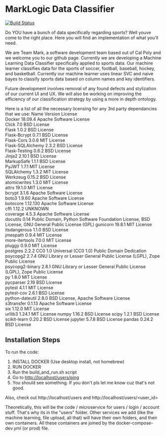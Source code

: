 # MarkLogic Data Classifier
[![Build Status](https://travis-ci.org/geraldomacias/MarkLogic.svg?branch=master)](https://travis-ci.org/geraldomacias/MarkLogic)

Do YOU have a bunch of data specifically regarding sports? Well youve come to the right place. Here you will find an implementation of what you'll need.

We are Team Mark, a software development team based out of Cal Poly and we welcome you to our github page. Currently we are developing a Machine Learning Data Classifier specifically applied to sports data. Our machine learner classifies data for the sports of soccer, football, baseball, hockey, and basketball. Currently our machine learner uses linear SVC and naive bayes to classify sports data based on column names and key identifiers. 

Future development involves removal of any found defects and stylization of our current UI and UX. We will also be working on improving the efficiency of our classification strategy by using a more in depth ontology. 

Here is a list of all the necessary licensing for any 3rd party dependancies that we use:
Name              Version  License     
 Docker            18.09.4   Apache Software License                                                             
 Click             7.0       BSD License                                                                                      
 Flask             1.0.2     BSD License                                                                                      
 Flask-Bcrypt      0.7.1     BSD License                                                                                      
 Flask-Cors        3.0.6     MIT License                                                                                      
 Flask-SQLAlchemy  2.3.2     BSD License                                                                                      
 Flask-Testing     0.6.2     BSD License                                                                                      
 Jinja2            2.10.1    BSD License                                                                                      
 MarkupSafe        1.1.1     BSD License                                                                                      
 PyJWT             1.7.1     MIT License                                                                                      
 SQLAlchemy        1.3.2     MIT License                                                                                      
 Werkzeug          0.15.2    BSD License                                                                                      
 atomicwrites      1.3.0     MIT License                                                                                      
 attrs             19.1.0    MIT License                                                                                      
 bcrypt            3.1.6     Apache Software License                                                                          
 boto3             1.9.60    Apache Software License                                                                          
 botocore          1.12.130  Apache Software License                                                                          
 cffi              1.12.2    UNKNOWN                                                                                          
 coverage          4.5.3     Apache Software License                                                                          
 docutils          0.14      Public Domain, Python Software Foundation License, BSD License, GNU General Public License (GPL) 
 gunicorn          19.8.1    MIT License                                                                                      
 itsdangerous      1.1.0     BSD License                                                                                      
 jmespath          0.9.4     MIT License                                                                                      
 more-itertools    7.0.0     MIT License                                                                                      
 pluggy            0.9.0     MIT License                                                                                      
 postgres          2.2.2     CC0 1.0 Universal (CC0 1.0) Public Domain Dedication                                             
 psycopg2          2.7.4     GNU Library or Lesser General Public License (LGPL), Zope Public License                         
 psycopg2-binary   2.8.1     GNU Library or Lesser General Public License (LGPL), Zope Public License                         
 py                1.8.0     MIT License                                                                                      
 pycparser         2.19      BSD License                                                                                      
 pytest            4.1.1     MIT License                                                                                      
 pytest-cov        2.6.1     BSD License                                                                                      
 python-dateutil   2.8.0     BSD License, Apache Software License                                                             
 s3transfer        0.1.13    Apache Software License                                                                          
 six               1.12.0    MIT License                                                                                      
 urllib3           1.24.1    MIT License
 numpy             1.16.2    BSD License
 scipy             1.2.1     BSD License
 scikit-learn      0.20.2    BSD License 
 jupyter           5.7.8     BSD License
 pandas            0.24.2    BSD License

## Installation Steps
To run the code:
1. INSTALL DOCKER (Use desktop install, not homebrew)
2. RUN DOCKER
3. Run the build_and_run.sh script
4. Go to <http://localhost/users/ping>
5. You should see something. If you don't pls let me know cuz that's not good.

Also, check out http://localhost/users and http://localhost/users/<user_id>

Theoretically, this will be the code / microservice for users / login / account stuff. That's why its in the "users" folder. Other services we add (like the machine learning, file upload, all that) will have their own folders, and their own containers. All these containers are joined by the docker-compose-dev.yml (or prod) file.
